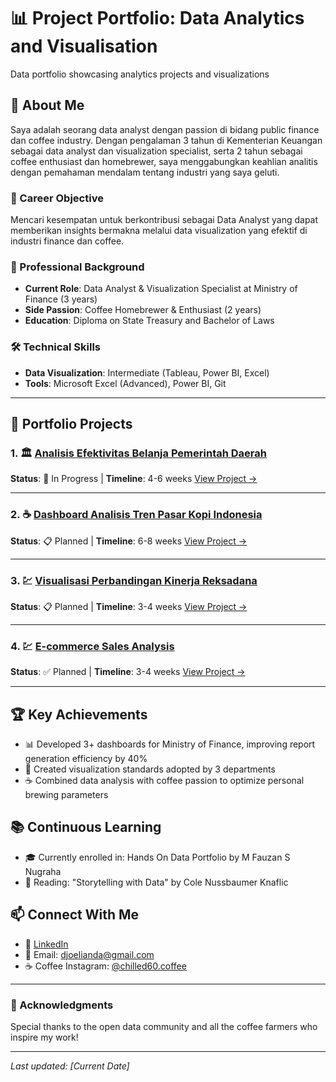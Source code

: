 # 📊 Project Portfolio: Data Analytics and Visualisation
Data portfolio showcasing analytics projects and visualizations

## 👋 About Me
Saya adalah seorang data analyst dengan passion di bidang public finance dan coffee industry. Dengan pengalaman 3 tahun di Kementerian Keuangan sebagai data analyst dan visualization specialist, serta 2 tahun sebagai coffee enthusiast dan homebrewer, saya menggabungkan keahlian analitis dengan pemahaman mendalam tentang industri yang saya geluti.

### 🎯 Career Objective
Mencari kesempatan untuk berkontribusi sebagai Data Analyst yang dapat memberikan insights bermakna melalui data visualization yang efektif di industri finance dan coffee.

### 💼 Professional Background
- **Current Role**: Data Analyst & Visualization Specialist at Ministry of Finance (3 years)
- **Side Passion**: Coffee Homebrewer & Enthusiast (2 years)
- **Education**: Diploma on State Treasury and Bachelor of Laws

### 🛠️ Technical Skills
- **Data Visualization**: Intermediate (Tableau, Power BI, Excel)
- **Tools**: Microsoft Excel (Advanced), Power BI, Git

---

## 📁 Portfolio Projects

### 1. 🏛️ [Analisis Efektivitas Belanja Pemerintah Daerah](projects/project1-apbd-analysis)
**Status**: 🚧 In Progress | **Timeline**: 4-6 weeks
[View Project →](projects/project1-apbd-analysis)

---

### 2. ☕ [Dashboard Analisis Tren Pasar Kopi Indonesia](projects/project2-coffee-market)
**Status**: 📋 Planned | **Timeline**: 6-8 weeks
[View Project →](projects/project2-coffee-market)

---

### 3. 💹 [Visualisasi Perbandingan Kinerja Reksadana](projects/project3-mutual-funds)
**Status**: 📋 Planned | **Timeline**: 3-4 weeks
[View Project →](projects/project3-mutual-funds)

---
### 4. 💹 [E-commerce Sales Analysis](projects/project4-ecommerce-analysis)
**Status**: ✅ Planned | **Timeline**: 3-4 weeks
[View Project →](projects/project4-ecommerce-analysis)

---

## 🏆 Key Achievements
- 📊 Developed 3+ dashboards for Ministry of Finance, improving report generation efficiency by 40%
- 🎯 Created visualization standards adopted by 3 departments
- ☕ Combined data analysis with coffee passion to optimize personal brewing parameters

## 📚 Continuous Learning
- 🎓 Currently enrolled in: Hands On Data Portfolio by M Fauzan S Nugraha
- 📖 Reading: "Storytelling with Data" by Cole Nussbaumer Knaflic


## 📫 Connect With Me
- 💼 [LinkedIn](https://www.linkedin.com/in/juliandarosyadi/)
- 📧 Email: djoelianda@gmail.com
- ☕ Coffee Instagram: [@chilled60.coffee](https://instagram.com/chilled60.coffee)

---

### 🙏 Acknowledgments
Special thanks to the open data community and all the coffee farmers who inspire my work!

---
*Last updated: [Current Date]*
